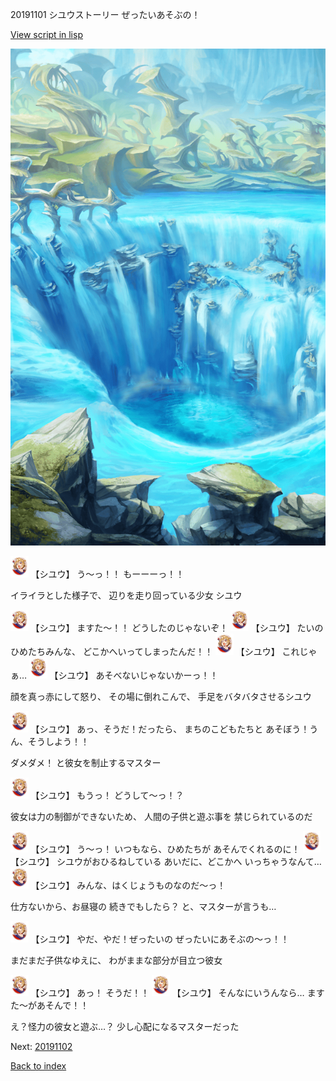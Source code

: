 20191101 シユウストーリー ぜったいあそぶの！

[View script in lisp](../scripts/20191101.txt)

![valley.png](../images/backgrounds/valley.png)

<img src="../images/units/201911.png" alt="201911.png" height="34"/>
【シユウ】
う～っ！！
もーーーっ！！

イライラとした様子で、
辺りを走り回っている少女
シユウ

<img src="../images/units/201911.png" alt="201911.png" height="34"/>
【シユウ】
ますた～！！
どうしたのじゃないぞ！

<img src="../images/units/201911.png" alt="201911.png" height="34"/>
【シユウ】
たいのひめたちみんな、
どこかへいってしまったんだ！！

<img src="../images/units/201911.png" alt="201911.png" height="34"/>
【シユウ】
これじゃぁ…

<img src="../images/units/201911.png" alt="201911.png" height="34"/>
【シユウ】
あそべないじゃないかーっ！！

顔を真っ赤にして怒り、
その場に倒れこんで、
手足をバタバタさせるシユウ

<img src="../images/units/201911.png" alt="201911.png" height="34"/>
【シユウ】
あっ、そうだ！だったら、
まちのこどもたちと
あそぼう！うん、そうしよう！！

ダメダメ！
と彼女を制止するマスター

<img src="../images/units/201911.png" alt="201911.png" height="34"/>
【シユウ】
もうっ！
どうして～っ！？

彼女は力の制御ができないため、
人間の子供と遊ぶ事を
禁じられているのだ

<img src="../images/units/201911.png" alt="201911.png" height="34"/>
【シユウ】
う～っ！
いつもなら、ひめたちが
あそんでくれるのに！

<img src="../images/units/201911.png" alt="201911.png" height="34"/>
【シユウ】
シユウがおひるねしている
あいだに、どこかへ
いっちゃうなんて…

<img src="../images/units/201911.png" alt="201911.png" height="34"/>
【シユウ】
みんな、はくじょうものなのだ～っ！

仕方ないから、お昼寝の
続きでもしたら？
と、マスターが言うも…

<img src="../images/units/201911.png" alt="201911.png" height="34"/>
【シユウ】
やだ、やだ！ぜったいの
ぜったいにあそぶの～っ！！

まだまだ子供なゆえに、
わがままな部分が目立つ彼女

<img src="../images/units/201911.png" alt="201911.png" height="34"/>
【シユウ】
あっ！
そうだ！！

<img src="../images/units/201911.png" alt="201911.png" height="34"/>
【シユウ】
そんなにいうんなら…
ますた～があそんで！！

え？怪力の彼女と遊ぶ…？
少し心配になるマスターだった

Next: [20191102](20191102.md)

[Back to index](index.md)
